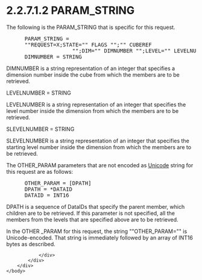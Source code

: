 <html dir="LTR" xmlns:mshelp="http://msdn.microsoft.com/mshelp" xmlns:ddue="http://ddue.schemas.microsoft.com/authoring/2003/5" xmlns:xlink="http://www.w3.org/1999/xlink" xmlns:tool="http://www.microsoft.com/tooltip">
    <head>
        <meta http-equiv="Content-Type" content="text/html; CHARSET=utf-8"></meta>
        <meta name="save" content="history"></meta>
        <title>2.2.7.1.2 PARAM_STRING</title>
        <xml>
            <mshelp:toctitle title="2.2.7.1.2 PARAM_STRING"></mshelp:toctitle>
            <mshelp:rltitle title="[MS-SSAS8]: PARAM_STRING"></mshelp:rltitle>
            <mshelp:keyword index="A" term="c1d36008-2b8c-4767-9784-3dbd884c5459"></mshelp:keyword>
            <mshelp:attr name="DCSext.ContentType" value="open specification"></mshelp:attr>
            <mshelp:attr name="AssetID" value="c1d36008-2b8c-4767-9784-3dbd884c5459"></mshelp:attr>
            <mshelp:attr name="TopicType" value="kbRef"></mshelp:attr>
            <mshelp:attr name="DCSext.Title" value="[MS-SSAS8]: PARAM_STRING" />
        </xml>
    </head>
    <body>
        <div id="header">
            <h1 class="heading">2.2.7.1.2 PARAM_STRING</h1>
        </div>
        <div id="mainSection">
            <div id="mainBody">
                <div id="allHistory" class="saveHistory"></div>
                <div id="sectionSection0" class="section" name="collapseableSection">
                    

<p>The following is the PARAM_STRING that is specific for this
request.</p>

<dl>
<dd>
<div><pre> PARAM_STRING =
 &quot;&quot;REQUEST=X;STATE=&quot;&quot; FLAGS &quot;&quot;;&quot;&quot; CUBEREF 
                &quot;&quot;;DIM=&quot;&quot; DIMNUMBER &quot;&quot;;LEVEL=&quot;&quot; LEVELNUMBER &quot;&quot;;SLEVEL=&quot;&quot; SLEVELNUMBER
 DIMNUMBER = STRING
</pre></div>
</dd></dl>

<p>DIMNUMBER is a string representation of an integer that
specifies a dimension number inside the cube from which the members are to be
retrieved.</p>

<p>LEVELNUMBER = STRING</p>

<p>LEVELNUMBER is a string representation of an integer that
specifies the level number inside the dimension from which the members are to
be retrieved.</p>

<p>SLEVELNUMBER = STRING</p>

<p>SLEVELNUMBER is a string representation of an integer that
specifies the starting level number inside the dimension from which the members
are to be retrieved.</p>

<p>The OTHER_PARAM parameters that are not encoded as <a href="c527450b-f5bd-424b-8c98-ba6365288f35.md#gt_c305d0ab-8b94-461a-bd76-13b40cb8c4d8">Unicode</a> string for this
request are as follows:</p>

<dl>
<dd>
<div><pre> OTHER_PARAM = [DPATH]
 DPATH = *DATAID
 DATAID = INT16
</pre></div>
</dd></dl>

<p>DPATH is a sequence of DataIDs that specify the parent
member, which children are to be retrieved. If this parameter is not specified,
all the members from the levels that are specified above are to be retrieved.</p>

<p>In the OTHER _PARAM for this request, the string
&quot;&quot;OTHER_PARAM=&quot;&quot; is Unicode-encoded. That string is
immediately followed by an array of INT16 bytes as described.</p>


                </div>
            </div>
        </div>
    </body>
</html>